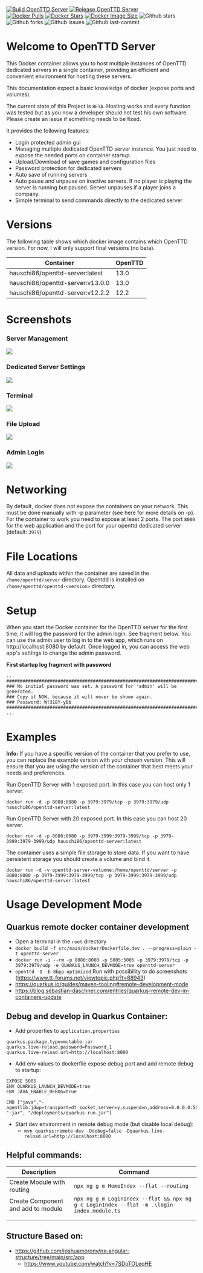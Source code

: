 [![Build OpenTTD Server](https://github.com/andreashauschild/openttd-server/actions/workflows/build.yml/badge.svg)](https://github.com/andreashauschild/openttd-server/actions/workflows/build.yml)
[![Release OpenTTD Server](https://github.com/andreashauschild/openttd-server/actions/workflows/release.yml/badge.svg)](https://github.com/andreashauschild/openttd-server/actions/workflows/release.yml)  
[![Docker Pulls](https://badgen.net/docker/pulls/hauschi86/openttd-server?icon=docker&label=pulls)](https://hub.docker.com/r/hauschi86/openttd-server/)
[![Docker Stars](https://badgen.net/docker/stars/hauschi86/openttd-server?icon=docker&label=stars)](https://hub.docker.com/r/hauschi86/openttd-server/)
[![Docker Image Size](https://badgen.net/docker/size/hauschi86/openttd-server?icon=docker&label=image%20size)](https://hub.docker.com/r/hauschi86/openttd-server/)
![Github stars](https://badgen.net/github/stars/andreashauschild/openttd-server?icon=github&label=stars)
![Github forks](https://badgen.net/github/forks/andreashauschild/openttd-server?icon=github&label=forks)
![Github issues](https://img.shields.io/github/issues/andreashauschild/openttd-server)
![Github last-commit](https://img.shields.io/github/last-commit/andreashauschild/openttd-server)

# Welcome to  OpenTTD Server
This Docker container allows you to host multiple instances of OpenTTD dedicated servers in a single container, providing an efficient and convenient environment for hosting these servers.

This documentation expect a basic knowledge of docker (expose ports and volumes).

The current state of this Project is `BETA`. Hosting works and every function was tested but as you now a developer should not test his own software. Please create an issue if something needs to be fixed.

It provides the following features:

- Login protected admin gui
- Managing multiple dedicated OpenTTD server instance. You just need to expose the needed ports on container startup.
- Upload/Download of save games and configuration files
- Password protection for dedicated servers
- Auto save of running servers
- Auto pause and unpause on inactive servers. If no player is playing the server is running but paused. Server unpauses if a player joins a company.
- Simple terminal to send commands directly to the dedicated server

# Versions
The following table shows which docker image contains which OpenTTD version. For now, I will only support final versions (no beta).

| Container                        | OpenTTD |
|----------------------------------|---------|
| hauschi86/openttd-server:latest  | 13.0    |
| hauschi86/openttd-server:v13.0.0 | 13.0    |
| hauschi86/openttd-server:v12.2.2 | 12.2    |


# Screenshots

### Server Management
<a href="docs/images/server-overview.JPG">
<img src="docs/images/server-overview.JPG"/>
</a>

### Dedicated Server Settings
<a href="docs/images/server_configuration.JPG">
<img src="docs/images/server_configuration.JPG"/>
</a>

### Terminal
<a href="docs/images/server-terminal.JPG">
<img src="docs/images/server-terminal.JPG"/>
</a>

### File Upload
<a href="docs/images/file_upload.JPG">
<img src="docs/images/file_upload.JPG"/>
</a>

### Admin Login
<a href="docs/images/admin-login.JPG">
<img src="docs/images/admin-login.JPG"/>
</a>

# Networking
By default, docker does not expose the containers on your network. This must be done manually with -p parameter (see here for more details on -p). 
For the container to work you need to expose at least 2 ports. The port `8080` for the web application and the port for your openttd dedicated server (default: `3979`)

# File Locations
All data and uploads within the container are saved in the `/home/openttd/server` directory.
Opentdd is installed on `/home/openttd/openttd-<version>` directory.

# Setup
When you start the Docker container for the OpenTTD server for the first time, it will log the password for the admin login. See fragment below.
You can use the admin user to log in to the web app, which runs on http://localhost:8080 by default.
Once logged in, you can access the web app's settings to change the admin password.

**First startup log fragment with password**
```
...
###########################################################################
### No initial password was set. A password for 'admin' will be generated.
### Copy it NOW, because it will never be shown again.
### Password: W!318Y-yBb
###########################################################################
...
```

# Examples
**Info:** If you have a specific version of the container that you prefer to use, you can replace the example version with your chosen version. 
This will ensure that you are using the version of the container that best meets your needs and preferences.

Run OpenTTD Server with 1 exposed port. In this case you can host only 1 server.

`docker run -d -p 8080:8080 -p 3979:3979/tcp -p 3979:3979/udp hauschi86/openttd-server:latest`

Run OpenTTD Server with 20 exposed port. In this case you can host 20 server.

`docker run -d -p 8080:8080 -p 3979-3999:3979-3999/tcp -p 3979-3999:3979-3999/udp hauschi86/openttd-server:latest`

The container uses a simple file storage to store data. If you want to have persistent storage you should create a volume and bind it.

`docker run -d -v openttd-server-volumne:/home/openttd/server -p 8080:8080 -p 3979-3999:3979-3999/tcp -p 3979-3999:3979-3999/udp hauschi86/openttd-server:latest`


# Usage Development Mode

## Quarkus remote docker container development
- Open a terminal in the `root` directory
- `docker build -f src/main/docker/Dockerfile.dev . --progress=plain -t openttd-server`
- `docker run -i --rm -p 8080:8080 -p 5005:5005 -p 3979:3979/tcp -p 3979:3979/udp -e QUARKUS_LAUNCH_DEVMODE=true openttd-server`
- `openttd -D -b 8bpp-optimized`  Run with possibility to do screenshots (https://www.tt-forums.net/viewtopic.php?t=88943)
- https://quarkus.io/guides/maven-tooling#remote-development-mode
- https://blog.sebastian-daschner.com/entries/quarkus-remote-dev-in-containers-update

## Debug and develop in Quarkus Container:

- Add properties to `application.properties`

```
quarkus.package.type=mutable-jar
quarkus.live-reload.password=Password_1
quarkus.live-reload.url=http://localhost:8080
```

- Add env values to dockerfile expose debug port and add remote debug to startup:

```
EXPOSE 5005
ENV QUARKUS_LAUNCH_DEVMODE=true
ENV JAVA_ENABLE_DEBUG=true

CMD ["java","-agentlib:jdwp=transport=dt_socket,server=y,suspend=n,address=0.0.0.0:5005", "-jar", "/deployments/quarkus-run.jar"]
```

- Start dev environment in remote debug mode (but disable local debug):
    - `mvn quarkus:remote-dev -Ddebug=false -Dquarkus.live-reload.url=http://localhost:8080`

## Helpful commands:

| Description                        | Command                                                                                   |
|------------------------------------|-------------------------------------------------------------------------------------------|
| Create Module with routing         | `npx ng g m HomeIndex --flat --routing`                                                   |
| Create Component and add to module | `npx ng g m LoginIndex --flat && npx ng g c LoginIndex --flat -m .\login-index.module.ts` |
|                                    |                                                                                           |
|                                    |                                                                                           |

## Structure Based on:

- https://github.com/joshuamorony/nx-angular-structure/tree/main/src/app
    - https://www.youtube.com/watch?v=7SDpTOLeqHE


